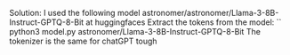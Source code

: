  
 Solution: 
 I used the following model astronomer/astronomer/Llama-3-8B-Instruct-GPTQ-8-Bit at huggingfaces 
 Extract the tokens from the model: 
 `` python3 model.py astronomer/Llama-3-8B-Instruct-GPTQ-8-Bit 
 The tokenizer is the same for chatGPT tough
 
 
